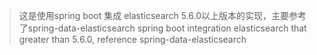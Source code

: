 
> 这是使用spring boot 集成 elasticsearch 5.6.0以上版本的实现，主要参考了spring-data-elasticsearch
> spring boot integration elasticsearch that greater than 5.6.0, reference spring-data-elasticsearch